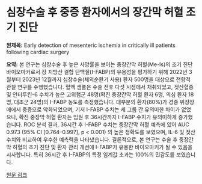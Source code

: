# 심장수술 후 중증 환자에서의 장간막 허혈 조기 진단

**원제목:** Early detection of mesenteric ischemia in critically ill patients following cardiac surgery

**요약:** 본 연구는 심장수술 후 높은 사망률을 보이는 중장간막 허혈(Me-Is)의 조기 진단 바이오마커로서 장 지방산 결합 단백질(I-FABP)의 유용성을 평가하기 위해 2022년 3월부터 2023년 12월까지 심장수술(체외순환기 사용) 환자 500명을 대상으로 전향적 관찰 연구를 수행했습니다.  혈액 샘플은 수술 전후 다섯 시점에서 채취되었고, 젖산혈증 및 인터루킨-6 수치가 높은 고위험군 48명(확진 중장간막 허혈 환자 6명, 의심 환자 18명, 대조군 24명)의 I-FABP 농도를 측정했습니다.  대부분의 환자(80%)가 경증 위장장애에서 중증으로 악화되었으며,  기저 I-FABP 수치는 세 그룹 간 유의미한 차이가 없었으나, 확진 중장막 허혈 환자는 입원 후 36시간까지 I-FABP 수치가 유의미하게 증가했습니다. ROC 분석 결과, 36시간 후 I-FABP 수치는 중장간막 허혈 예측에 있어  AUC 0.973 (95% CI [0.764–0.997], p < 0.001) 의 높은 정확도를 보였으며,  IL-6 및 젖산 수치와 비교하여 우수한 예측력을 나타냈습니다.  결론적으로,  본 연구는 수술 후 중장간막 허혈의 조기 진단 및 환자 관리 개선에 I-FABP가 유용한 바이오마커가 될 수 있음을 시사합니다.  특히 36시간 후 I-FABP의 특정 임계값 초과는 100%의 민감도를 보였습니다.

[원문 링크](https://www.nature.com/articles/s41598-025-10534-9)
